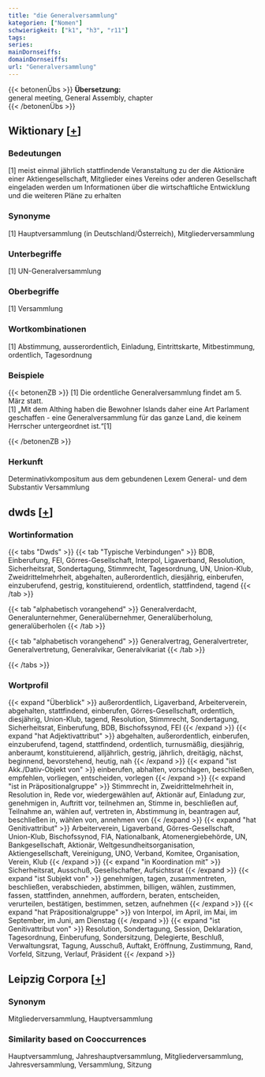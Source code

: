```yaml
---
title: "die Generalversammlung"
kategorien: ["Nomen"]
schwierigkeit: ["k1", "h3", "r11"]
tags:
series:
mainDornseiffs:
domainDornseiffs:
url: "Generalversammlung"
---
```


{{< betonenÜbs >}}
**Übersetzung:**  
general meeting, General Assembly, chapter  
{{< /betonenÜbs >}}

## Wiktionary [[+](https://de.wiktionary.org/wiki/Generalversammlung)]

### Bedeutungen
[1] meist einmal jährlich stattfindende Veranstaltung zu der die Aktionäre einer Aktiengesellschaft, Mitglieder eines Vereins oder anderen Gesellschaft eingeladen werden um Informationen über die wirtschaftliche Entwicklung und die weiteren Pläne zu erhalten  

### Synonyme
[1] Hauptversammlung (in Deutschland/Österreich), Mitgliederversammlung  

### Unterbegriffe
[1] UN-Generalversammlung  

### Oberbegriffe
[1] Versammlung  

### Wortkombinationen
[1] Abstimmung, ausserordentlich, Einladung, Eintrittskarte, Mitbestimmung, ordentlich, Tagesordnung  

### Beispiele
{{< betonenZB >}}
[1] Die ordentliche Generalversammlung findet am 5. März statt.  
[1] „Mit dem Althing haben die Bewohner Islands daher eine Art Parlament geschaffen - eine Generalversammlung für das ganze Land, die keinem Herrscher untergeordnet ist.“[1]  

{{< /betonenZB >}}
### Herkunft
Determinativkompositum aus dem gebundenen Lexem General- und dem Substantiv Versammlung  



## dwds [[+](https://www.dwds.de/wb/Generalversammlung)]

### Wortinformation
{{< tabs "Dwds" >}}
{{< tab "Typische Verbindungen" >}}
BDB, Einberufung, FEI, Görres-Gesellschaft, Interpol, Ligaverband, Resolution, Sicherheitsrat, Sondertagung, Stimmrecht, Tagesordnung, UN, Union-Klub, Zweidrittelmehrheit, abgehalten, außerordentlich, diesjährig, einberufen, einzuberufend, gestrig, konstituierend, ordentlich, stattfindend, tagend
{{< /tab >}}

{{< tab "alphabetisch vorangehend" >}}
Generalverdacht, Generalunternehmer, Generalübernehmer, Generalüberholung, generalüberholen
{{< /tab >}}

{{< tab "alphabetisch vorangehend" >}}
Generalvertrag, Generalvertreter, Generalvertretung, Generalvikar, Generalvikariat
{{< /tab >}}

{{< /tabs >}}

### Wortprofil
{{< expand "Überblick" >}} außerordentlich, Ligaverband, Arbeiterverein, abgehalten, stattfindend, einberufen, Görres-Gesellschaft, ordentlich, diesjährig, Union-Klub, tagend, Resolution, Stimmrecht, Sondertagung, Sicherheitsrat, Einberufung, BDB, Bischofssynod, FEI {{< /expand >}}
{{< expand "hat Adjektivattribut" >}} abgehalten, außerordentlich, einberufen, einzuberufend, tagend, stattfindend, ordentlich, turnusmäßig, diesjährig, anberaumt, konstituierend, alljährlich, gestrig, jährlich, dreitägig, nächst, beginnend, bevorstehend, heutig, nah {{< /expand >}}
{{< expand "ist Akk./Dativ-Objekt von" >}} einberufen, abhalten, vorschlagen, beschließen, empfehlen, vorliegen, entscheiden, vorlegen {{< /expand >}}
{{< expand "ist in Präpositionalgruppe" >}} Stimmrecht in, Zweidrittelmehrheit in, Resolution in, Rede vor, wiedergewählen auf, Aktionär auf, Einladung zur, genehmigen in, Auftritt vor, teilnehmen an, Stimme in, beschließen auf, Teilnahme an, wählen auf, vertreten in, Abstimmung in, beantragen auf, beschließen in, wählen von, annehmen von {{< /expand >}}
{{< expand "hat Genitivattribut" >}} Arbeiterverein, Ligaverband, Görres-Gesellschaft, Union-Klub, Bischofssynod, FIA, Nationalbank, Atomenergiebehörde, UN, Bankgesellschaft, Aktionär, Weltgesundheitsorganisation, Aktiengesellschaft, Vereinigung, UNO, Verband, Komitee, Organisation, Verein, Klub {{< /expand >}}
{{< expand "in Koordination mit" >}} Sicherheitsrat, Ausschuß, Gesellschafter, Aufsichtsrat {{< /expand >}}
{{< expand "ist Subjekt von" >}} genehmigen, tagen, zusammentreten, beschließen, verabschieden, abstimmen, billigen, wählen, zustimmen, fassen, stattfinden, annehmen, auffordern, beraten, entscheiden, verurteilen, bestätigen, bestimmen, setzen, aufnehmen {{< /expand >}}
{{< expand "hat Präpositionalgruppe" >}} von Interpol, im April, im Mai, im September, im Juni, am Dienstag {{< /expand >}}
{{< expand "ist Genitivattribut von" >}} Resolution, Sondertagung, Session, Deklaration, Tagesordnung, Einberufung, Sondersitzung, Delegierte, Beschluß, Verwaltungsrat, Tagung, Ausschuß, Auftakt, Eröffnung, Zustimmung, Rand, Vorfeld, Sitzung, Verlauf, Präsident {{< /expand >}}

## Leipzig Corpora [[+](https://corpora.uni-leipzig.de/en/res?word=Generalversammlung&corpusId=deu_newscrawl-public_2018)]


### Synonym
Mitgliederversammlung, Hauptversammlung


### Similarity based on Cooccurrences
Hauptversammlung, Jahreshauptversammlung, Mitgliederversammlung, Jahresversammlung, Versammlung, Sitzung

